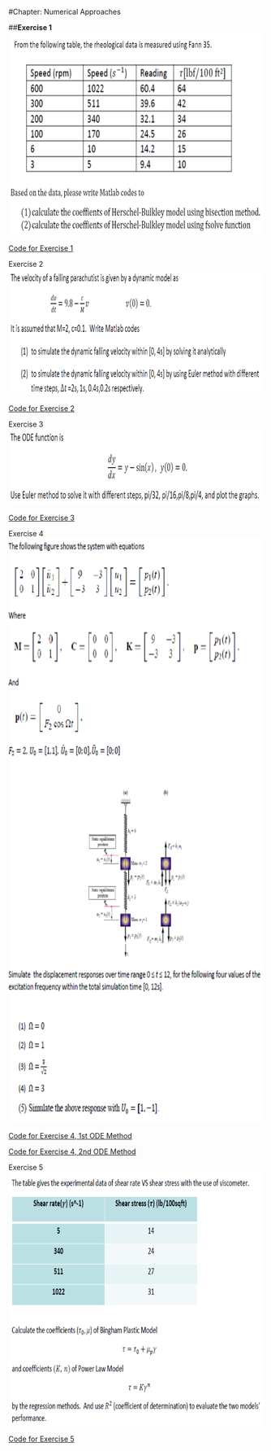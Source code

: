 #Chapter: Numerical Approaches

##**Exercise 1**
<img src="Images/ex31.png" width="1000" height="400">

 [Code for Exercise 1](https://dansui.github.io/PET575/Chapter%203/Ex1.html)
 
Exercise 2
<img src="Images/ex32.png" width="1000" height="250">
 
 [Code for Exercise 2](https://dansui.github.io/PET575/Chapter%203/Ex2.html)
 
 Exercise 3
<img src="Images/ex33.png" width="1000" height="150">
 
 [Code for Exercise 3](https://dansui.github.io/PET575/Chapter%203/Ex3.html)
 
 Exercise 4
<img src="Images/ex34.png" width="1000" height="1150">

 [Code for Exercise 4, 1st ODE Method](https://dansui.github.io/PET575/Chapter%203/Ex4_1.html)
 
 [Code for Exercise 4, 2nd ODE Method](https://dansui.github.io/PET575/Chapter%203/Ex4_2.html)
 
  Exercise 5
<img src="Images/ex35.png" width="1000" height="500">
 
 [Code for Exercise 5](https://dansui.github.io/PET575/Chapter%203/Ex6.html)
